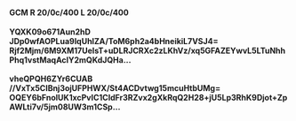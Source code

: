 #### GCM R 20/0c/400 L 20/0c/400
**YQXK09o671Aun2hD**<br/>**JDp0wfAOPLua9IqUhIZA/ToM6ph2a4bHneikiL7VSJ4=**<br/>**Rjf2Mjm/6M9XM17UeIsT+uDLRJCRXc2zLKhVz/xq5GFAZEYwvL5LTuNhhPhq1vstMaqAcIY2mQKdJQHa...**<br/><br/>
**vheQPQH6ZYr6CUAB**<br/>**//VxTx5CIBnj3ojUFPHWX/St4ACDvtwg15mcuHtbUMg=**<br/>**OQEY6bFnolUK1xcPvIC1CldFr3RZvx2gXkRqQ2H28+jU5Lp3RhK9Djot+ZpAWLti7v/5jm08UW3m1CSp...**